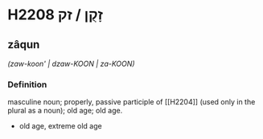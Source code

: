 # H2208 זָקֻן / זק

## zâqun

_(zaw-koon' | dzaw-KOON | za-KOON)_

### Definition

masculine noun; properly, passive participle of [[H2204]] (used only in the plural as a noun); old age; old age.

- old age, extreme old age
